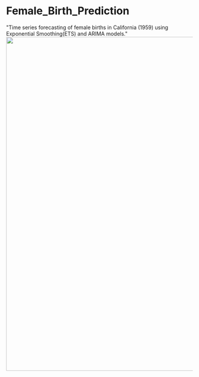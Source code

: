 # Female_Birth_Prediction
"Time series forecasting of female births in California (1959) using Exponential Smoothing(ETS) and ARIMA models."
<img src="https://github.com/rpjinu/Female_Birth_Prediction/blob/main/birth_rate.png" width='900'>
